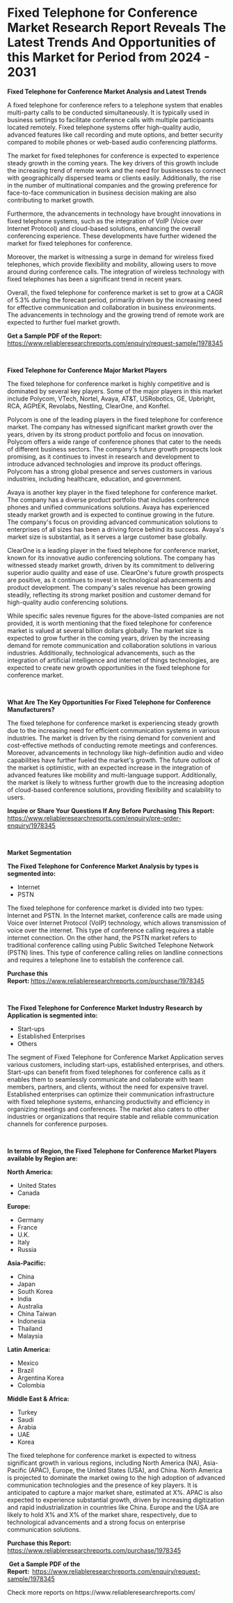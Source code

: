 <p><h1>Fixed Telephone for Conference Market Research Report Reveals The Latest Trends And Opportunities of this Market for Period from 2024 - 2031</h1></p><p><strong>Fixed Telephone for Conference Market Analysis and Latest Trends</strong></p>
<p><p>A fixed telephone for conference refers to a telephone system that enables multi-party calls to be conducted simultaneously. It is typically used in business settings to facilitate conference calls with multiple participants located remotely. Fixed telephone systems offer high-quality audio, advanced features like call recording and mute options, and better security compared to mobile phones or web-based audio conferencing platforms.</p><p>The market for fixed telephones for conference is expected to experience steady growth in the coming years. The key drivers of this growth include the increasing trend of remote work and the need for businesses to connect with geographically dispersed teams or clients easily. Additionally, the rise in the number of multinational companies and the growing preference for face-to-face communication in business decision making are also contributing to market growth.</p><p>Furthermore, the advancements in technology have brought innovations in fixed telephone systems, such as the integration of VoIP (Voice over Internet Protocol) and cloud-based solutions, enhancing the overall conferencing experience. These developments have further widened the market for fixed telephones for conference.</p><p>Moreover, the market is witnessing a surge in demand for wireless fixed telephones, which provide flexibility and mobility, allowing users to move around during conference calls. The integration of wireless technology with fixed telephones has been a significant trend in recent years.</p><p>Overall, the fixed telephone for conference market is set to grow at a CAGR of 5.3% during the forecast period, primarily driven by the increasing need for effective communication and collaboration in business environments. The advancements in technology and the growing trend of remote work are expected to further fuel market growth.</p></p>
<p><strong>Get a Sample PDF of the Report:&nbsp;</strong> <a href="https://www.reliableresearchreports.com/enquiry/request-sample/1978345">https://www.reliableresearchreports.com/enquiry/request-sample/1978345</a></p>
<p>&nbsp;</p>
<p><strong>Fixed Telephone for Conference Major Market Players</strong></p>
<p><p>The fixed telephone for conference market is highly competitive and is dominated by several key players. Some of the major players in this market include Polycom, VTech, Nortel, Avaya, AT&T, USRobotics, GE, Upbright, RCA, AGPtEK, Revolabs, Nestling, ClearOne, and Konftel.</p><p>Polycom is one of the leading players in the fixed telephone for conference market. The company has witnessed significant market growth over the years, driven by its strong product portfolio and focus on innovation. Polycom offers a wide range of conference phones that cater to the needs of different business sectors. The company's future growth prospects look promising, as it continues to invest in research and development to introduce advanced technologies and improve its product offerings. Polycom has a strong global presence and serves customers in various industries, including healthcare, education, and government.</p><p>Avaya is another key player in the fixed telephone for conference market. The company has a diverse product portfolio that includes conference phones and unified communications solutions. Avaya has experienced steady market growth and is expected to continue growing in the future. The company's focus on providing advanced communication solutions to enterprises of all sizes has been a driving force behind its success. Avaya's market size is substantial, as it serves a large customer base globally.</p><p>ClearOne is a leading player in the fixed telephone for conference market, known for its innovative audio conferencing solutions. The company has witnessed steady market growth, driven by its commitment to delivering superior audio quality and ease of use. ClearOne's future growth prospects are positive, as it continues to invest in technological advancements and product development. The company's sales revenue has been growing steadily, reflecting its strong market position and customer demand for high-quality audio conferencing solutions.</p><p>While specific sales revenue figures for the above-listed companies are not provided, it is worth mentioning that the fixed telephone for conference market is valued at several billion dollars globally. The market size is expected to grow further in the coming years, driven by the increasing demand for remote communication and collaboration solutions in various industries. Additionally, technological advancements, such as the integration of artificial intelligence and internet of things technologies, are expected to create new growth opportunities in the fixed telephone for conference market.</p></p>
<p>&nbsp;</p>
<p><strong>What Are The Key Opportunities For Fixed Telephone for Conference Manufacturers?</strong></p>
<p><p>The fixed telephone for conference market is experiencing steady growth due to the increasing need for efficient communication systems in various industries. The market is driven by the rising demand for convenient and cost-effective methods of conducting remote meetings and conferences. Moreover, advancements in technology like high-definition audio and video capabilities have further fueled the market's growth. The future outlook of the market is optimistic, with an expected increase in the integration of advanced features like mobility and multi-language support. Additionally, the market is likely to witness further growth due to the increasing adoption of cloud-based conference solutions, providing flexibility and scalability to users.</p></p>
<p><strong>Inquire or Share Your Questions If Any Before Purchasing This Report:</strong> <a href="https://www.reliableresearchreports.com/enquiry/pre-order-enquiry/1978345">https://www.reliableresearchreports.com/enquiry/pre-order-enquiry/1978345</a></p>
<p>&nbsp;</p>
<p><strong>Market Segmentation</strong></p>
<p><strong>The Fixed Telephone for Conference Market Analysis by types is segmented into:</strong></p>
<p><ul><li>Internet</li><li>PSTN</li></ul></p>
<p><p>The fixed telephone for conference market is divided into two types: Internet and PSTN. In the Internet market, conference calls are made using Voice over Internet Protocol (VoIP) technology, which allows transmission of voice over the internet. This type of conference calling requires a stable internet connection. On the other hand, the PSTN market refers to traditional conference calling using Public Switched Telephone Network (PSTN) lines. This type of conference calling relies on landline connections and requires a telephone line to establish the conference call.</p></p>
<p><strong>Purchase this Report:&nbsp;</strong><a href="https://www.reliableresearchreports.com/purchase/1978345">https://www.reliableresearchreports.com/purchase/1978345</a></p>
<p>&nbsp;</p>
<p><strong>The Fixed Telephone for Conference Market Industry Research by Application is segmented into:</strong></p>
<p><ul><li>Start-ups</li><li>Established Enterprises</li><li>Others</li></ul></p>
<p><p>The segment of Fixed Telephone for Conference Market Application serves various customers, including start-ups, established enterprises, and others. Start-ups can benefit from fixed telephones for conference calls as it enables them to seamlessly communicate and collaborate with team members, partners, and clients, without the need for expensive travel. Established enterprises can optimize their communication infrastructure with fixed telephone systems, enhancing productivity and efficiency in organizing meetings and conferences. The market also caters to other industries or organizations that require stable and reliable communication channels for conference purposes.</p></p>
<p>&nbsp;</p>
<p><strong>In terms of Region, the Fixed Telephone for Conference Market Players available by Region are:</strong></p>
<p>
    <p> <strong> North America: </strong>
        <ul>
            <li>United States</li>
            <li>Canada</li>
        </ul>
        </p> 
    <p> <strong> Europe: </strong>
        <ul>
            <li>Germany</li>
            <li>France</li>
            <li>U.K.</li>
            <li>Italy</li>
            <li>Russia</li>
        </ul>
        </p> 
    <p> <strong> Asia-Pacific: </strong>
        <ul>
            <li>China</li>
            <li>Japan</li>
            <li>South Korea</li>
            <li>India</li>
            <li>Australia</li>
            <li>China Taiwan</li>
            <li>Indonesia</li>
            <li>Thailand</li>
            <li>Malaysia</li>
        </ul>
        </p> 
    <p> <strong> Latin America: </strong>
        <ul>
            <li>Mexico</li>
            <li>Brazil</li>
            <li>Argentina Korea</li>
            <li>Colombia</li>
        </ul>
        </p> 
    <p> <strong> Middle East & Africa: </strong>
        <ul>
            <li>Turkey</li>
            <li>Saudi</li>
            <li>Arabia</li>
            <li>UAE</li>
            <li>Korea</li>
        </ul>
    </p>
    </p>
<p><p>The fixed telephone for conference market is expected to witness significant growth in various regions, including North America (NA), Asia-Pacific (APAC), Europe, the United States (USA), and China. North America is projected to dominate the market owing to the high adoption of advanced communication technologies and the presence of key players. It is anticipated to capture a major market share, estimated at X%. APAC is also expected to experience substantial growth, driven by increasing digitization and rapid industrialization in countries like China. Europe and the USA are likely to hold X% and X% of the market share, respectively, due to technological advancements and a strong focus on enterprise communication solutions.</p></p>
<p><strong>Purchase this Report: </strong><a href="https://www.reliableresearchreports.com/purchase/1978345">https://www.reliableresearchreports.com/purchase/1978345</a></p>
<p>&nbsp;<strong>Get a Sample PDF of the Report:&nbsp;&nbsp;</strong><a href="https://www.reliableresearchreports.com/enquiry/request-sample/1978345">https://www.reliableresearchreports.com/enquiry/request-sample/1978345</a></p>
<p><strong></strong></p>
<p>Check more reports on https://www.reliableresearchreports.com/</p>